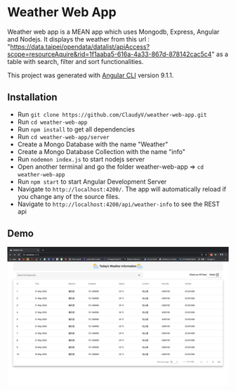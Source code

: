 # Weather Web App

Weather web app is a MEAN app which uses Mongodb, Express, Angular and Nodejs. It displays the weather from this url : "https://data.taipei/opendata/datalist/apiAccess?scope=resourceAquire&rid=1f1aaba5-616a-4a33-867d-878142cac5c4" as a table with search, filter and sort functionalities.

This project was generated with [Angular CLI](https://github.com/angular/angular-cli) version 9.1.1.

## Installation

- Run `git clone https://github.com/ClaudyV/weather-web-app.git`
- Run `cd weather-web-app`
- Run `npm install` to get all dependencies 
- Run `cd weather-web-app/server`
- Create a Mongo Database with the name "Weather" 
- Create a Mongo Database Collection with the name "info"
- Run `nodemon index.js` to start nodejs server
- Open another terminal and go the folder weather-web-app => `cd weather-web-app`
- Run `npm start` to start Angular Development Server
- Navigate to `http://localhost:4200/`. The app will automatically reload if you change any of the source files.
- Navigate to `http://localhost:4200/api/weather-info` to see the REST api

## Demo 

![Weather Web App Demo](src/assets/img/web-app-demo.png)



